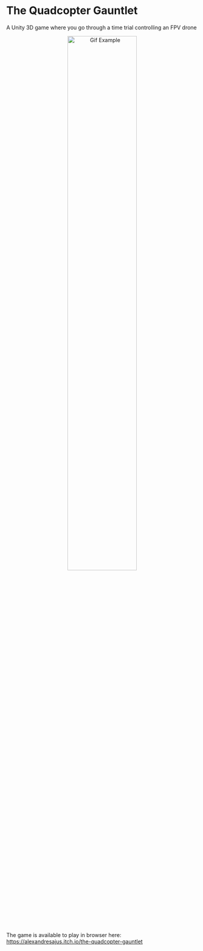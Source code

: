 # The Quadcopter Gauntlet
A Unity 3D game where you go through a time trial controlling an FPV drone

<p align="center">
  <img src="media/example.gif" alt="Gif Example" width="60%"/>
</p>

The game is available to play in browser here:
https://alexandresajus.itch.io/the-quadcopter-gauntlet
